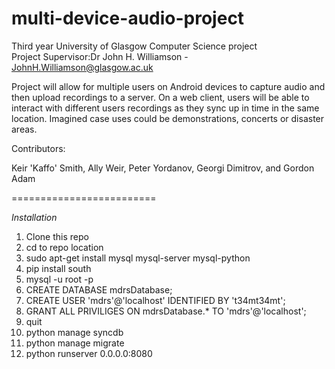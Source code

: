 multi-device-audio-project
==========================

Third year University of Glasgow Computer Science project     
Project Supervisor:Dr John H. Williamson - JohnH.Williamson@glasgow.ac.uk

Project will allow for multiple users on Android devices to capture audio and then upload recordings to a server. On a web client, users will be able to interact with different users recordings as they sync up in time in the same location. Imagined case uses could be demonstrations, concerts or disaster areas.

Contributors:

Keir 'Kaffo' Smith,
Ally Weir,
Peter Yordanov,
Georgi Dimitrov,
and Gordon Adam

=========================

_Installation_

1. Clone this repo
2. cd to repo location
3. sudo apt-get install mysql mysql-server mysql-python
4. pip install south
5. mysql -u root -p
6. CREATE DATABASE mdrsDatabase;
7. CREATE USER 'mdrs'@'localhost' IDENTIFIED BY 't34mt34mt';
8. GRANT ALL PRIVILIGES ON mdrsDatabase.* TO 'mdrs'@'localhost';
9. quit
10. python manage syncdb
11. python manage migrate
12. python runserver 0.0.0.0:8080
